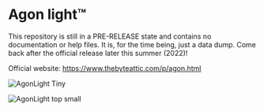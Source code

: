 # Agon light™
This repository is still in a PRE-RELEASE state and contains no documentation or help files. It is, for the time being, just a data dump. Come back after the official release later this summer (2022)!

Official website: https://www.thebyteattic.com/p/agon.html

![AgonLight Tiny](https://user-images.githubusercontent.com/69539226/174462809-74da7287-020a-45ee-8996-a5056379a8d4.png)

![AgonLight top small](https://user-images.githubusercontent.com/69539226/174460606-0e86b685-e6bd-4564-a6f9-5506d476ab9a.png)
